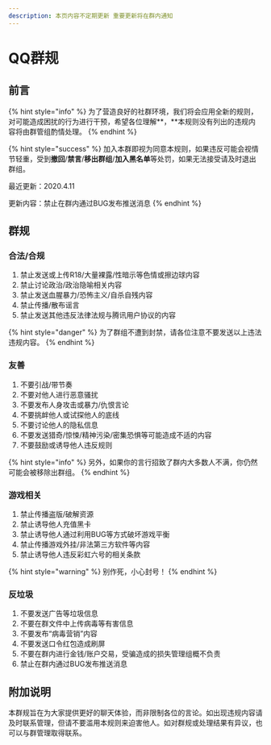 ```yaml
---
description: 本页内容不定期更新 重要更新将在群内通知
---
```


# QQ群规

## 前言

{% hint style="info" %}
为了营造良好的社群环境，我们将会应用全新的规则，对可能造成困扰的行为进行干预，希望各位理解**，**本规则没有列出的违规内容将由群管组酌情处理。 
{% endhint %}

{% hint style="success" %}
加入本群即视为同意本规则，如果违反可能会视情节轻重，受到**撤回**/**禁言**/**移出群组**/**加入黑名单**等处罚，如果无法接受请及时退出群组。

最近更新：2020.4.11

更新内容：禁止在群内通过BUG发布推送消息
{% endhint %}

## 群规

### 合法/合规

1. 禁止发送或上传R18/大量裸露/性暗示等色情或擦边球内容
2. 禁止讨论政治/政治隐喻相关内容
3. 禁止发送血腥暴力/恐怖主义/自杀自残内容
4. 禁止传播/散布谣言
5. 禁止发送其他违反法律法规与腾讯用户协议的内容

{% hint style="danger" %}
为了群组不遭到封禁，请各位注意不要发送以上违法违规内容。
{% endhint %}

### 友善

1. 不要引战/带节奏
2. 不要对他人进行恶意骚扰
3. 不要发布人身攻击或暴力/仇恨言论
4. 不要挑衅他人或试探他人的底线
5. 不要讨论他人的隐私信息
6. 不要发送猎奇/惊悚/精神污染/密集恐惧等可能造成不适的内容
7. 不要鼓励或诱导他人违反规则

{% hint style="info" %}
另外，如果你的言行招致了群内大多数人不满，你仍然可能会被移除出群组。
{% endhint %}

### 游戏相关

1. 禁止传播盗版/破解资源
2. 禁止诱导他人充值黑卡
3. 禁止诱导他人通过利用BUG等方式破坏游戏平衡
4. 禁止传播游戏外挂/非法第三方软件等内容
5. 禁止诱导他人违反彩虹六号的相关条款

{% hint style="warning" %}
别作死，小心封号！
{% endhint %}

### 反垃圾

1. 不要发送广告等垃圾信息
2. 不要在群文件中上传病毒等有害信息
3. 不要发布“病毒营销”内容
4. 不要发送口令红包造成刷屏
5. 不要在群内进行金钱/账户交易，受骗造成的损失管理组概不负责
6. 禁止在群内通过BUG发布推送消息

## 附加说明

本群规旨在为大家提供更好的聊天体验，而非限制各位的言论。如出现违规内容请及时联系管理，但请不要滥用本规则来迫害他人。如对群规或处理结果有异议，也可以与群管理取得联系。

